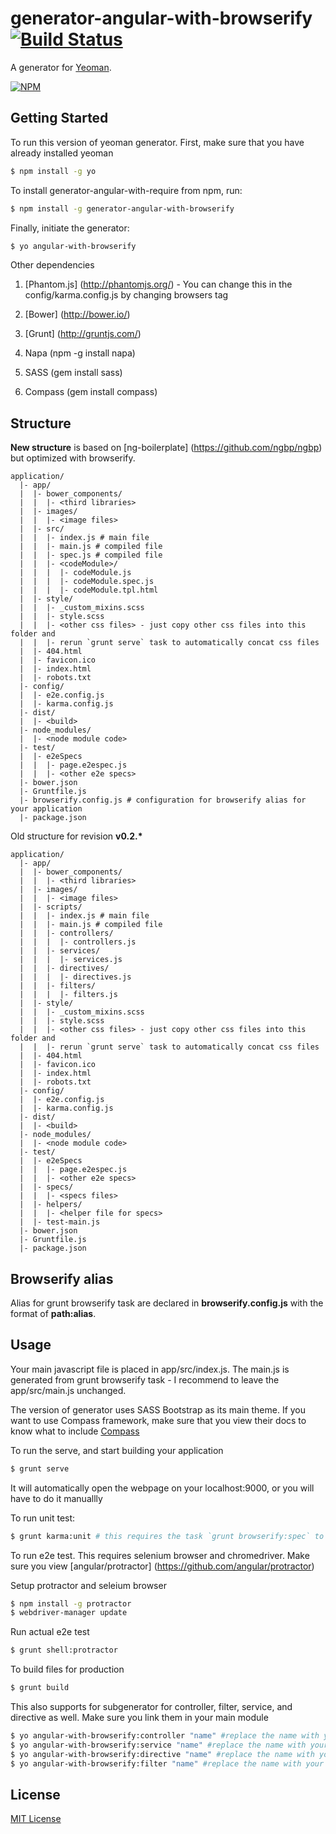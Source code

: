 # generator-angular-with-browserify [![Build Status](https://secure.travis-ci.org/hung-phan/generator-angular-with-browserify.png?branch=master)](https://travis-ci.org/hung-phan/generator-angular-with-browserify)

A generator for [Yeoman](http://yeoman.io).

[![NPM](https://nodei.co/npm/generator-angular-with-browserify.png?downloads=true)](https://nodei.co/npm/generator-angular-with-browserify/)

## Getting Started

To run this version of yeoman generator. First, make sure that you have already installed yeoman

```bash
$ npm install -g yo
```

To install generator-angular-with-require from npm, run:

```bash
$ npm install -g generator-angular-with-browserify
```

Finally, initiate the generator:

```bash
$ yo angular-with-browserify
```

Other dependencies

1. [Phantom.js] (http://phantomjs.org/) - You can change this in the config/karma.config.js by changing browsers tag

2. [Bower] (http://bower.io/)

3. [Grunt] (http://gruntjs.com/)

4. Napa (npm -g install napa)

5. SASS (gem install sass)

6. Compass (gem install compass)

## Structure

__New structure__ is based on [ng-boilerplate] (https://github.com/ngbp/ngbp) but optimized with browserify.

```
application/
  |- app/
  |  |- bower_components/
  |  |  |- <third libraries>
  |  |- images/
  |  |  |- <image files>
  |  |- src/
  |  |  |- index.js # main file
  |  |  |- main.js # compiled file
  |  |  |- spec.js # compiled file
  |  |  |- <codeModule>/
  |  |  |  |- codeModule.js
  |  |  |  |- codeModule.spec.js
  |  |  |  |- codeModule.tpl.html
  |  |- style/
  |  |  |- _custom_mixins.scss
  |  |  |- style.scss
  |  |  |- <other css files> - just copy other css files into this folder and
  |  |  |- rerun `grunt serve` task to automatically concat css files
  |  |- 404.html
  |  |- favicon.ico
  |  |- index.html
  |  |- robots.txt
  |- config/
  |  |- e2e.config.js
  |  |- karma.config.js
  |- dist/
  |  |- <build>
  |- node_modules/
  |  |- <node module code>
  |- test/
  |  |- e2eSpecs
  |  |  |- page.e2espec.js
  |  |  |- <other e2e specs>
  |- bower.json
  |- Gruntfile.js
  |- browserify.config.js # configuration for browserify alias for your application
  |- package.json
```

Old structure for revision __v0.2.*__

```
application/
  |- app/
  |  |- bower_components/
  |  |  |- <third libraries>
  |  |- images/
  |  |  |- <image files>
  |  |- scripts/
  |  |  |- index.js # main file
  |  |  |- main.js # compiled file
  |  |  |- controllers/
  |  |  |  |- controllers.js
  |  |  |- services/
  |  |  |  |- services.js
  |  |  |- directives/
  |  |  |  |- directives.js
  |  |  |- filters/
  |  |  |  |- filters.js
  |  |- style/
  |  |  |- _custom_mixins.scss
  |  |  |- style.scss
  |  |  |- <other css files> - just copy other css files into this folder and
  |  |  |- rerun `grunt serve` task to automatically concat css files
  |  |- 404.html
  |  |- favicon.ico
  |  |- index.html
  |  |- robots.txt
  |- config/
  |  |- e2e.config.js
  |  |- karma.config.js
  |- dist/
  |  |- <build>
  |- node_modules/
  |  |- <node module code>
  |- test/
  |  |- e2eSpecs
  |  |  |- page.e2espec.js
  |  |  |- <other e2e specs>
  |  |- specs/
  |  |  |- <specs files>
  |  |- helpers/
  |  |  |- <helper file for specs>
  |  |- test-main.js
  |- bower.json
  |- Gruntfile.js
  |- package.json
```

## Browserify alias
Alias for grunt browserify task are declared in __browserify.config.js__ with the format of __path:alias__.

## Usage

Your main javascript file is placed in app/src/index.js. The main.js is generated from grunt browserify task - I recommend to
leave the app/src/main.js unchanged.

The version of generator uses SASS Bootstrap as its main theme. If you want to use Compass framework, make sure that you
view their docs to know what to include [Compass](http://compass-style.org/reference/compass)

To run the serve, and start building your application
```bash
$ grunt serve
```
It will automatically open the webpage on your localhost:9000, or you will have to do it manuallly

To run unit test:
```bash
$ grunt karma:unit # this requires the task `grunt browserify:spec` to be runned
```
To run e2e test. This requires selenium browser and chromedriver. Make sure you view [angular/protractor] (https://github.com/angular/protractor)

Setup protractor and seleium browser
```bash
$ npm install -g protractor
$ webdriver-manager update
```

Run actual e2e test
```bash
$ grunt shell:protractor
```

To build files for production
```bash
$ grunt build
```

This also supports for subgenerator for controller, filter, service, and directive as well. Make sure you link them in your
main module

```bash
$ yo angular-with-browserify:controller "name" #replace the name with your module name
$ yo angular-with-browserify:service "name" #replace the name with your module name
$ yo angular-with-browserify:directive "name" #replace the name with your module name
$ yo angular-with-browserify:filter "name" #replace the name with your module name
```

## License

[MIT License](http://en.wikipedia.org/wiki/MIT_License)
